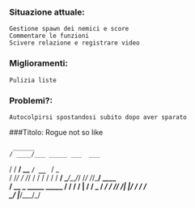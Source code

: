### Situazione attuale:
    Gestione spawn dei nemici e score
    Commentare le funzioni
    Scivere relazione e registrare video
    
### Miglioramenti:
    Pulizia liste

### Problemi?:
    Autocolpirsi spostandosi subito dopo aver sparato

###Titolo:
    Rogue not so like
    
    
     ______                   
    / ____/___ _____ ___  ___ 
   / / __/ __ `/ __ `__ \/ _ \
  / /_/ / /_/ / / / / / /  __/
  \____/\__,_/_/ /_/ /_/\___/ 
     ____                 
    / __ \_   _____  _____
   / / / / | / / _ \/ ___/
  / /_/ /| |/ /  __/ /    
  \____/ |___/\___/_/                                                   
